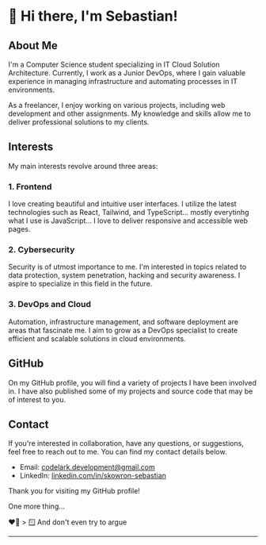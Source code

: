 
# :punch: Hi there, I'm Sebastian!

## About Me
I'm a Computer Science student specializing in IT Cloud Solution Architecture. Currently, I work as a Junior DevOps, where I gain valuable experience in managing infrastructure and automating processes in IT environments.

As a freelancer, I enjoy working on various projects, including web development and other assignments. My knowledge and skills allow me to deliver professional solutions to my clients.

## Interests
My main interests revolve around three areas:

### 1. Frontend
I love creating beautiful and intuitive user interfaces. I utilize the latest technologies such as React, Tailwind, and TypeScript... mostly everytinhg what I use is JavaScript... I love to deliver responsive and accessible web pages.

### 2. Cybersecurity
Security is of utmost importance to me. I'm interested in topics related to data protection, system penetration, hacking and security awareness. I aspire to specialize in this field in the future.

### 3. DevOps and Cloud
Automation, infrastructure management, and software deployment are areas that fascinate me. I aim to grow as a DevOps specialist to create efficient and scalable solutions in cloud environments.

## GitHub
On my GitHub profile, you will find a variety of projects I have been involved in. I have also published some of my projects and source code that may be of interest to you.

## Contact
If you're interested in collaboration, have any questions, or suggestions, feel free to reach out to me. You can find my contact details below.

- Email: codelark.development@gmail.com
- LinkedIn: [linkedin.com/in/skowron-sebastian](https://www.linkedin.com/in/skowron-sebastian)

Thank you for visiting my GitHub profile!

One more thing...

❤️🐧 > 🪟
And don't even try to argue

---

